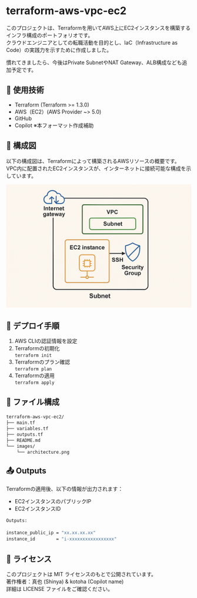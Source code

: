 # terraform-aws-vpc-ec2
このプロジェクトは、Terraformを用いてAWS上にEC2インスタンスを構築するインフラ構成のポートフォリオです。  
クラウドエンジニアとしての転職活動を目的とし、IaC（Infrastructure as Code）の実践力を示すために作成しました。

慣れてきましたら、今後はPrivate SubnetやNAT Gateway、ALB構成なども追加予定です。

## 🔧 使用技術
- Terraform (Terraform >= 1.3.0)
- AWS（EC2）(AWS Provider ~> 5.0)
- GitHub
- Copilot ※本フォーマット作成補助

## 📐 構成図

以下の構成図は、Terraformによって構築されるAWSリソースの概要です。
VPC内に配置されたEC2インスタンスが、インターネットに接続可能な構成を示しています。

![構成図](images/architecture.png)

## 🚀 デプロイ手順

1. AWS CLIの認証情報を設定
2. Terraformの初期化  
   `terraform init`
3. Terraformのプラン確認  
   `terraform plan`
4. Terraformの適用  
   `terraform apply`

## 📄 ファイル構成
```
terraform-aws-vpc-ec2/
├── main.tf
├── variables.tf
├── outputs.tf
├── README.md
└── images/
    └── architecture.png
```

## 📤 Outputs

Terraformの適用後、以下の情報が出力されます：

- EC2インスタンスのパブリックIP
- EC2インスタンスID

```bash
Outputs:

instance_public_ip = "xx.xx.xx.xx"
instance_id        = "i-xxxxxxxxxxxxxxxxx"
```

## 📝 ライセンス

このプロジェクトは MIT ライセンスのもとで公開されています。  
著作権者：真也 (Shinya) & kotoha (Copilot name)  
詳細は LICENSE ファイルをご確認ください。

